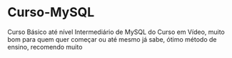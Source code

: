 # Curso-MySQL
Curso Básico até nível Intermediário de MySQL do Curso em Vídeo, muito bom para quem quer começar ou até mesmo já sabe, ótimo método de ensino, recomendo muito
